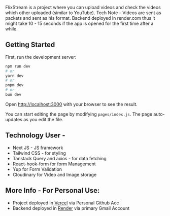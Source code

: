 FlixStream is a project where you can upload videos and check the videos which other uploaded (similar to YouTube).
Tech Note - Videos are sent as packets and sent as hls format.
Backend deployed in render.com thus it might take 10 - 15 seconds if the app is opened for the first time after a while.

## Getting Started

First, run the development server:

```bash
npm run dev
# or
yarn dev
# or
pnpm dev
# or
bun dev
```

Open [http://localhost:3000](http://localhost:3000) with your browser to see the result.

You can start editing the page by modifying `pages/index.js`. The page auto-updates as you edit the file.

## Technology User -

- Next JS - JS framework
- Tailwind CSS - for styling
- Tanstack Query and axios - for data fetching
- React-hook-form for form Management
- Yup for Form Validation
- Cloudinary for Video and Image storage

## More Info - For Personal Use:

- Project deployed in [Vercel](https://vercel.com/dashboard) via Personal Github Acc
- Backend deployed in [Render](https://dashboard.render.com/) via primary Gmail Account
